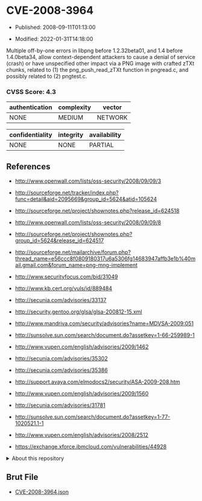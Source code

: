 # CVE-2008-3964

- Published: 2008-09-11T01:13:00

- Modified: 2022-01-31T14:18:00

Multiple off-by-one errors in libpng before 1.2.32beta01, and 1.4 before 1.4.0beta34, allow context-dependent attackers to cause a denial of service (crash) or have unspecified other impact via a PNG image with crafted zTXt chunks, related to (1) the png_push_read_zTXt function in pngread.c, and possibly related to (2) pngtest.c.

### CVSS Score: **4.3**

| authentication | complexity | vector |
| --- | --- | --- |
| NONE | MEDIUM | NETWORK |

| confidentiality | integrity | availability |
| --- | --- | --- |
| NONE | NONE | PARTIAL |

## References

* http://www.openwall.com/lists/oss-security/2008/09/09/3

* http://sourceforge.net/tracker/index.php?func=detail&aid=2095669&group_id=5624&atid=105624

* http://sourceforge.net/project/shownotes.php?release_id=624518

* http://www.openwall.com/lists/oss-security/2008/09/09/8

* http://sourceforge.net/project/shownotes.php?group_id=5624&release_id=624517

* http://sourceforge.net/mailarchive/forum.php?thread_name=e56ccc8f0809180317u6a5306fg14683947affb3e1b%40mail.gmail.com&forum_name=png-mng-implement

* http://www.securityfocus.com/bid/31049

* http://www.kb.cert.org/vuls/id/889484

* http://secunia.com/advisories/33137

* http://security.gentoo.org/glsa/glsa-200812-15.xml

* http://www.mandriva.com/security/advisories?name=MDVSA-2009:051

* http://sunsolve.sun.com/search/document.do?assetkey=1-66-259989-1

* http://www.vupen.com/english/advisories/2009/1462

* http://secunia.com/advisories/35302

* http://secunia.com/advisories/35386

* http://support.avaya.com/elmodocs2/security/ASA-2009-208.htm

* http://www.vupen.com/english/advisories/2009/1560

* http://secunia.com/advisories/31781

* http://sunsolve.sun.com/search/document.do?assetkey=1-77-1020521.1-1

* http://www.vupen.com/english/advisories/2008/2512

* https://exchange.xforce.ibmcloud.com/vulnerabilities/44928

<details>
<summary>About this repository</summary> 

  This repository is part of the project [Live Hack CVE](https://github.com/Live-Hack-CVE). Main website can be found [www.live-hack.org](https://www.live-hack.org) 
  
  Made by [Sn0wAlice](https://github.com/Sn0wAlice) for the people that care about security and need to have a feed of the latest CVEs. Hope you enjoy it, don't forget to star the repo and follow me on [Twitter](https://twitter.com/Sn0wAlice) and [Github](https://github.com/Sn0wAlice). And that is my [personnal website](https://www.alice-snow.me/)

  - [Home Page](https://github.com/Live-Hack-CVE)
  - [Framework](https://github.com/Live-Hack-CVE/cve-framework)
  - [CVE database](https://github.com/Live-Hack-CVE/full_database)
  - [Changelog](https://github.com/Live-Hack-CVE/Changelog)
</details>

## Brut File

* [CVE-2008-3964.json](https://raw.githubusercontent.com/Live-Hack-CVE/full_database/main/cves/2008/CVE-2008-3964.json)

